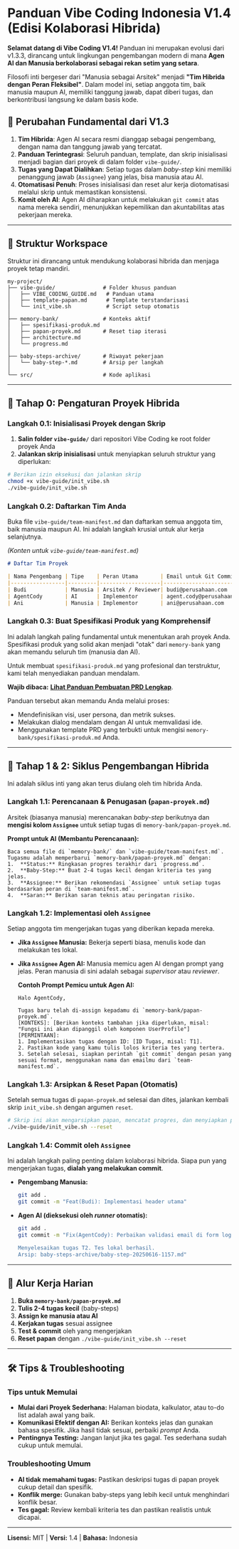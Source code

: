 # **Panduan Vibe Coding Indonesia V1.4 (Edisi Kolaborasi Hibrida)**

**Selamat datang di Vibe Coding V1.4!** Panduan ini merupakan evolusi dari v1.3.3, dirancang untuk lingkungan pengembangan modern di mana **Agen AI dan Manusia berkolaborasi sebagai rekan setim yang setara**.

Filosofi inti bergeser dari "Manusia sebagai Arsitek" menjadi **"Tim Hibrida dengan Peran Fleksibel"**. Dalam model ini, setiap anggota tim, baik manusia maupun AI, memiliki tanggung jawab, dapat diberi tugas, dan berkontribusi langsung ke dalam basis kode.

## 🌟 Perubahan Fundamental dari V1.3

1.  **Tim Hibrida**: Agen AI secara resmi dianggap sebagai pengembang, dengan nama dan tanggung jawab yang tercatat.
2.  **Panduan Terintegrasi**: Seluruh panduan, template, dan skrip inisialisasi menjadi bagian dari proyek di dalam folder `vibe-guide/`.
3.  **Tugas yang Dapat Dialihkan**: Setiap tugas dalam *baby-step* kini memiliki penanggung jawab (`Assignee`) yang jelas, bisa manusia atau AI.
4.  **Otomatisasi Penuh**: Proses inisialisasi dan reset alur kerja diotomatisasi melalui skrip untuk memastikan konsistensi.
5.  **Komit oleh AI**: Agen AI diharapkan untuk melakukan `git commit` atas nama mereka sendiri, menunjukkan kepemilikan dan akuntabilitas atas pekerjaan mereka.

---

## 📂 Struktur Workspace

Struktur ini dirancang untuk mendukung kolaborasi hibrida dan menjaga proyek tetap mandiri.

```
my-project/
├── vibe-guide/               # Folder khusus panduan
│   ├── VIBE_CODING_GUIDE.md   # Panduan utama
│   ├── template-papan.md      # Template terstandarisasi
│   └── init_vibe.sh           # Script setup otomatis
│
├── memory-bank/              # Konteks aktif
│   ├── spesifikasi-produk.md
│   ├── papan-proyek.md       # Reset tiap iterasi
│   ├── architecture.md
│   └── progress.md
│
├── baby-steps-archive/       # Riwayat pekerjaan
│   └── baby-step-*.md        # Arsip per langkah
│
└── src/                      # Kode aplikasi
```

---

## 🚀 Tahap 0: Pengaturan Proyek Hibrida

### Langkah 0.1: Inisialisasi Proyek dengan Skrip

1. **Salin folder `vibe-guide/`** dari repositori Vibe Coding ke root folder proyek Anda
2. **Jalankan skrip inisialisasi** untuk menyiapkan seluruh struktur yang diperlukan:

```bash
# Berikan izin eksekusi dan jalankan skrip
chmod +x vibe-guide/init_vibe.sh
./vibe-guide/init_vibe.sh
```

### Langkah 0.2: Daftarkan Tim Anda
Buka file `vibe-guide/team-manifest.md` dan daftarkan semua anggota tim, baik manusia maupun AI. Ini adalah langkah krusial untuk alur kerja selanjutnya.

*(Konten untuk `vibe-guide/team-manifest.md`)*
```markdown
# Daftar Tim Proyek

| Nama Pengembang | Tipe    | Peran Utama       | Email untuk Git Commit        |
|-----------------|---------|-------------------|-------------------------------|
| Budi            | Manusia | Arsitek / Reviewer| budi@perusahaan.com           |
| AgentCody       | AI      | Implementor       | agent.cody@perusahaan.com     |
| Ani             | Manusia | Implementor       | ani@perusahaan.com            |
```

### Langkah 0.3: Buat Spesifikasi Produk yang Komprehensif
Ini adalah langkah paling fundamental untuk menentukan arah proyek Anda. Spesifikasi produk yang solid akan menjadi "otak" dari `memory-bank` yang akan memandu seluruh tim (manusia dan AI).

Untuk membuat `spesifikasi-produk.md` yang profesional dan terstruktur, kami telah menyediakan panduan mendalam.

**Wajib dibaca:** **[Lihat Panduan Pembuatan PRD Lengkap](./PANDUAN_PRD.md)**.

Panduan tersebut akan memandu Anda melalui proses:
- Mendefinisikan visi, user persona, dan metrik sukses.
- Melakukan dialog mendalam dengan AI untuk memvalidasi ide.
- Menggunakan template PRD yang terbukti untuk mengisi `memory-bank/spesifikasi-produk.md` Anda.

---

## 🔄 Tahap 1 & 2: Siklus Pengembangan Hibrida

Ini adalah siklus inti yang akan terus diulang oleh tim hibrida Anda.

### Langkah 1.1: Perencanaan & Penugasan (`papan-proyek.md`)
Arsitek (biasanya manusia) merencanakan *baby-step* berikutnya dan **mengisi kolom `Assignee`** untuk setiap tugas di `memory-bank/papan-proyek.md`.

**Prompt untuk AI (Membantu Perencanaan):**
```prompt
Baca semua file di `memory-bank/` dan `vibe-guide/team-manifest.md`. Tugasmu adalah memperbarui `memory-bank/papan-proyek.md` dengan:
1.  **Status:** Ringkasan progres terakhir dari `progress.md`.
2.  **Baby-Step:** Buat 2-4 tugas kecil dengan kriteria tes yang jelas.
3.  **Assignee:** Berikan rekomendasi `Assignee` untuk setiap tugas berdasarkan peran di `team-manifest.md`.
4.  **Saran:** Berikan saran teknis atau peringatan risiko.
```

### Langkah 1.2: Implementasi oleh `Assignee`
Setiap anggota tim mengerjakan tugas yang diberikan kepada mereka.
* **Jika `Assignee` Manusia:** Bekerja seperti biasa, menulis kode dan melakukan tes lokal.
* **Jika `Assignee` Agen AI:** Manusia memicu agen AI dengan prompt yang jelas. Peran manusia di sini adalah sebagai *supervisor* atau *reviewer*.

    **Contoh Prompt Pemicu untuk Agen AI:**
    ```prompt
    Halo AgentCody,

    Tugas baru telah di-assign kepadamu di `memory-bank/papan-proyek.md`.
    [KONTEKS]: [Berikan konteks tambahan jika diperlukan, misal: "Fungsi ini akan dipanggil oleh komponen UserProfile"]
    [PERMINTAAN]:
    1. Implementasikan tugas dengan ID: [ID Tugas, misal: T1].
    2. Pastikan kode yang kamu tulis lolos kriteria tes yang tertera.
    3. Setelah selesai, siapkan perintah `git commit` dengan pesan yang sesuai format, menggunakan nama dan emailmu dari `team-manifest.md`.
    ```

### Langkah 1.3: Arsipkan & Reset Papan (Otomatis)
Setelah semua tugas di `papan-proyek.md` selesai dan dites, jalankan kembali skrip `init_vibe.sh` dengan argumen `reset`.

```bash
# Skrip ini akan mengarsipkan papan, mencatat progres, dan menyiapkan papan baru
./vibe-guide/init_vibe.sh --reset
```

### Langkah 1.4: Commit oleh `Assignee`
Ini adalah langkah paling penting dalam kolaborasi hibrida. Siapa pun yang mengerjakan tugas, **dialah yang melakukan commit**.

* **Pengembang Manusia:**
    ```bash
    git add .
    git commit -m "Feat(Budi): Implementasi header utama"
    ```
* **Agen AI (dieksekusi oleh *runner* otomatis):**
    ```bash
    git add .
    git commit -m "Fix(AgentCody): Perbaikan validasi email di form login

    Menyelesaikan tugas T2. Tes lokal berhasil.
    Arsip: baby-steps-archive/baby-step-20250616-1157.md"
    ```

---

## 🔄 Alur Kerja Harian

1. **Buka `memory-bank/papan-proyek.md`**
2. **Tulis 2-4 tugas kecil** (baby-steps)
3. **Assign ke manusia atau AI**
4. **Kerjakan tugas** sesuai assignee
5. **Test & commit** oleh yang mengerjakan
6. **Reset papan** dengan `./vibe-guide/init_vibe.sh --reset`

---

## 🛠️ Tips & Troubleshooting

### Tips untuk Memulai
* **Mulai dari Proyek Sederhana:** Halaman biodata, kalkulator, atau to-do list adalah awal yang baik.
* **Komunikasi Efektif dengan AI:** Berikan konteks jelas dan gunakan bahasa spesifik. Jika hasil tidak sesuai, perbaiki *prompt* Anda.
* **Pentingnya Testing:** Jangan lanjut jika tes gagal. Tes sederhana sudah cukup untuk memulai.

### Troubleshooting Umum
* **AI tidak memahami tugas:** Pastikan deskripsi tugas di papan proyek cukup detail dan spesifik.
* **Konflik merge:** Gunakan baby-steps yang lebih kecil untuk menghindari konflik besar.
* **Tes gagal:** Review kembali kriteria tes dan pastikan realistis untuk dicapai.

---

**Lisensi:** MIT | **Versi:** 1.4 | **Bahasa:** Indonesia